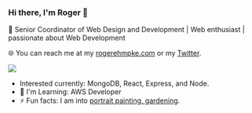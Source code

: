 ### Hi there, I'm Roger 👋
<p>🚀 Senior Coordinator of Web Design and Development | Web enthusiast | passionate about Web Development</p>
<p>🌐 You can reach me at my <a href="https://www.rogerehmpke.com">rogerehmpke.com</a> or my <a href="https://twitter.com/rehmpke">Twitter</a>.
</p>
<p>
    <a href="http://twitter.com/rehmpke">
        <img src="https://img.shields.io/twitter/follow/rehmpke?label=Twitter&logo=twitter&style=for-the-badge" />
    </a>
</p>
<ul>
    <li>Interested currently: MongoDB, React, Express, and Node.</li>
    <li>🌱 I'm Learning: AWS Developer</li>
    <li>⚡ Fun facts: I am into <a href="https://www.oilstrokes.com">portrait painting, gardening</a>.
</ul>
<!--
**rehmpke/rehmpke** is a ✨ _special_ ✨ repository because its `README.md` (this file) appears on your GitHub profile.
### Hi there 👋
Here are some ideas to get you started:

- 🔭 I’m currently working on ...
- 🌱 I’m currently learning ...
- 👯 I’m looking to collaborate on ...
- 🤔 I’m looking for help with ...
- 💬 Ask me about ...
- 📫 How to reach me: ...
- 😄 Pronouns: ...
- ⚡ Fun fact: ...
-->

